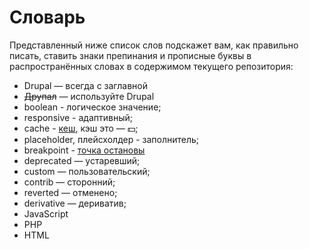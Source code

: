 # Словарь

Представленный ниже список слов подскажет вам, как правильно писать, ставить знаки препинания и прописные буквы в распространённых словах в содержимом текущего репозитория:

* Drupal — всегда с заглавной
* ~~Друпал~~ — используйте Drupal
* boolean - логическое значение;
* responsive - адаптивный;
* cache - [кеш](https://github.com/Druki-ru/content/issues/88), кэш это — 💵;
* placeholder, плейсхолдер - заполнитель;
* breakpoint - [точка остановы](https://ru.wikipedia.org/wiki/%D0%A2%D0%BE%D1%87%D0%BA%D0%B0_%D0%BE%D1%81%D1%82%D0%B0%D0%BD%D0%BE%D0%B2%D0%B0)
* deprecated — устаревший;
* custom — пользовательский;
* contrib — сторонний;
* reverted — отменено;
* derivative — дериватив;
* JavaScript
* PHP
* HTML
